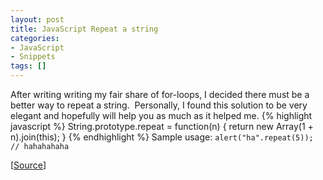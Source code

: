 ```yaml
---
layout: post
title: JavaScript Repeat a string
categories:
- JavaScript
- Snippets
tags: []
---
```

After writing writing my fair share of for-loops, I decided there must be a better way to repeat a string.  Personally, I found this solution to be very elegant and hopefully will help you as much as it helped me.
{% highlight javascript %}
String.prototype.repeat = function(n) {
     return new Array(1 + n).join(this);
}
{% endhighlight %}
Sample usage: `alert("ha".repeat(5)); // hahahahaha`

[[Source](http://rosettacode.org/wiki/Repeat_a_string#JavaScript "Rosetta Code")]
